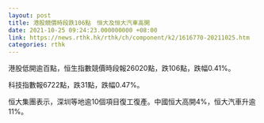 ```yaml
---
layout: post
title: 港股競價時段跌106點　恒大及恒大汽車高開
date: 2021-10-25 09:24:23.000000000 +08:00
link: https://news.rthk.hk/rthk/ch/component/k2/1616770-20211025.htm
categories: rthk
---
```


港股低開逾百點，恒生指數競價時段報26020點，跌106點，跌幅0.41%。

科技指數報6722點，跌31點，跌幅0.47%。

恒大集團表示，深圳等地逾10個項目復工復產。中國恒大高開4%，恒大汽車升逾11%。
